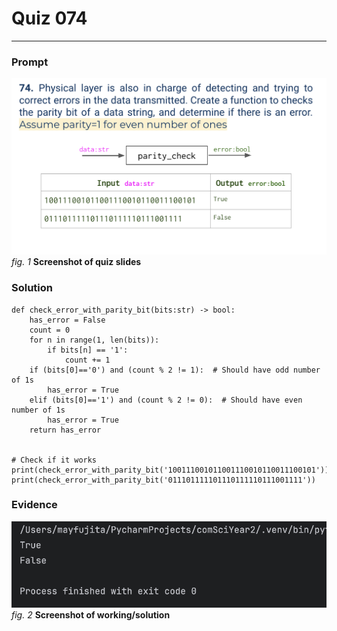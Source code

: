 # Quiz 074
<hr>

### Prompt
![](images/quiz_074_slide.png)
*fig. 1* **Screenshot of quiz slides**

### Solution
```.python
def check_error_with_parity_bit(bits:str) -> bool:
    has_error = False
    count = 0
    for n in range(1, len(bits)):
        if bits[n] == '1':
            count += 1
    if (bits[0]=='0') and (count % 2 != 1):  # Should have odd number of 1s
        has_error = True
    elif (bits[0]=='1') and (count % 2 != 0):  # Should have even number of 1s
        has_error = True
    return has_error


# Check if it works
print(check_error_with_parity_bit('100111001011001110010110011100101'))
print(check_error_with_parity_bit('011101111101110111110111001111'))
```
### Evidence
![](images/quiz_074_evidence.png)
*fig. 2* **Screenshot of working/solution**